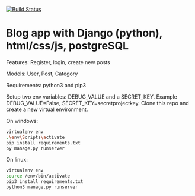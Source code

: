 [![Build Status](https://travis-ci.com/rafaelsfaria/blog-django.svg?branch=master)](https://travis-ci.com/rafaelsfaria/blog-django)

# Blog app with Django (python), html/css/js, postgreSQL

Features: Register, login, create new posts

Models: User, Post, Category

Requirements: python3 and pip3

Setup two env variables: DEBUG_VALUE and a SECRET_KEY. Example DEBUG_VALUE=False, SECRET_KEY=secretprojectkey.
Clone this repo and create a new virtual environment.

On windows:
```sh
virtualenv env
.\env\Scripts\activate
pip install requirements.txt
py manage.py runserver
```

On linux:
```sh
virtualenv env
source /env/bin/activate
pip3 install requirements.txt
python3 manage.py runserver
```
